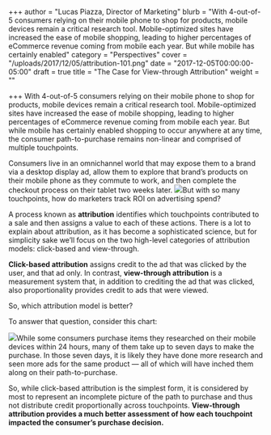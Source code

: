 +++
author = "Lucas Piazza, Director of Marketing"
blurb = "With 4-out-of-5 consumers relying on their mobile phone to shop for products, mobile devices remain a critical research tool. Mobile-optimized sites have increased the ease of mobile shopping, leading to higher percentages of eCommerce revenue coming from mobile each year. But while mobile has certainly enabled"
category = "Perspectives"
cover = "/uploads/2017/12/05/attribution-101.png"
date = "2017-12-05T00:00:00-05:00"
draft = true
title = "The Case for View-through Attribution"
weight = ""

+++
With 4-out-of-5 consumers relying on their mobile phone to shop for products, mobile devices remain a critical research tool. Mobile-optimized sites have increased the ease of mobile shopping, leading to higher percentages of eCommerce revenue coming from mobile each year. But while mobile has certainly enabled shopping to occur anywhere at any time, the consumer path-to-purchase remains non-linear and comprised of multiple touchpoints.

Consumers live in an omnichannel world that may expose them to a brand via a desktop display ad, allow them to explore that brand’s products on their mobile phone as they commute to work, and then complete the checkout process on their tablet two weeks later. ![](/uploads/2017/12/05/attribution-101.png)But with so many touchpoints, how do marketers track ROI on advertising spend? 

A process known as **attribution** identifies which touchpoints contributed to a sale and then assigns a value to each of these actions. There is a lot to explain about attribution, as it has become a sophisticated science, but for simplicity sake we’ll focus on the two high-level categories of attribution models: click-based and view-through. 

**Click-based attribution** assigns credit to the ad that was clicked by the user, and that ad only. In contrast, **view-through attribution** is a measurement system that, in addition to crediting the ad that was clicked, also proportionality provides credit to ads that were viewed.

So, which attribution model is better?

To answer that question, consider this chart:

![](/uploads/2017/12/05/emarketer-attibution-chart.png)While some consumers purchase items they researched on their mobile devices within 24 hours, many of them take up to seven days to make the purchase. In those seven days, it is likely they have done more research and seen more ads for the same product — all of which will have inched them along on their path-to-purchase. 

So, while click-based attribution is the simplest form, it is considered by most to represent an incomplete picture of the path to purchase and thus not distribute credit proportionally across touchpoints. **View-through attribution provides a much better assessment of how each touchpoint impacted the consumer’s purchase decision.**  
